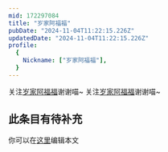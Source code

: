 ```yaml
---
mid: 172297084
title: "岁家阿福福"
pubDate: "2024-11-04T11:22:15.226Z"
updatedDate: "2024-11-04T11:22:15.226Z"
profile:
  {
    Nickname: ["岁家阿福福"],
  }
---
```


关注[岁家阿福福](https://space.bilibili.com/172297084)谢谢喵~ 关注[岁家阿福福](https://space.bilibili.com/172297084)谢谢喵~

## 此条目有待补充
你可以在[这里](https://github.com/Yuhanawa/VTuber.ICU-Content/edit/master/v/岁家阿福福/index.md)编辑本文
